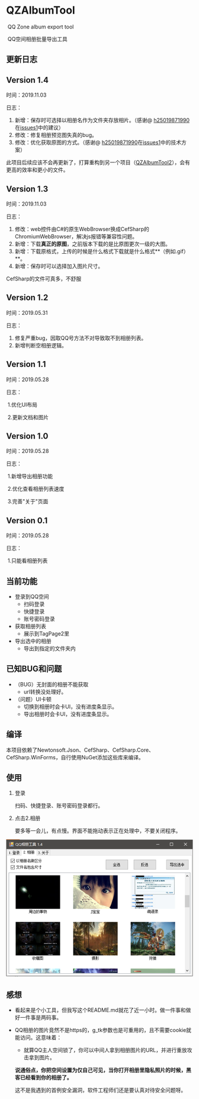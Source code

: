 # QZAlbumTool 

​	QQ Zone album export tool

​	QQ空间相册批量导出工具

## 更新日志



## Version 1.4

时间：2019.11.03

日志：

1. 新增：保存时可选择以相册名作为文件夹存放相片。（感谢@ [h25019871990](https://github.com/h25019871990)在[issues1]( https://github.com/kahotv/QZAlbumTool/issues/1 )中的建议）
2. 修改：修复相册预览图失真的bug。
3. 修改：优化获取原图的方式。（感谢@ [h25019871990](https://github.com/h25019871990)在[issues1]( https://github.com/kahotv/QZAlbumTool/issues/1 )中的技术方案）



此项目后续应该不会再更新了，打算重构到另一个项目（[QZAlbumTool2]( https://github.com/kahotv/QZAlbumTool2)），会有更高的效率和更小的文件。



## Version 1.3

时间：2019.11.03

日志：

1. 修改：web控件由C#的原生WebBrowser换成CefSharp的ChromiumWebBrowser，解决js报错等兼容性问题。
2. 新增：下载**真正的原图**，之前版本下载的是比原图更次一级的大图。
3. 新增：下载原格式，上传的时候是什么格式下载就是什么格式**（例如.gif）**。
4. 新增：保存时可以选择加入图片尺寸。



CefSharp的文件可真多，不舒服



## Version 1.2

时间：2019.05.31

日志：

1. 修复严重bug，因取QQ号方法不对导致取不到相册列表。
2. 新增判断空相册逻辑。


## Version 1.1

时间：2019.05.28

日志：

​	1.优化UI布局

​	2.更新文档和图片

## Version 1.0

时间：2019.05.28

日志：

​	1.新增导出相册功能

​	2.优化查看相册列表速度

​	3.完善"关于"页面

## Version 0.1

时间：2019.05.28

日志：

​	1.只能看相册列表

## 当前功能

- 登录到QQ空间
  - 扫码登录
  - 快捷登录
  - 账号密码登录
- 获取相册列表
  - 展示到TagPage2里
- 导出选中的相册
  - 导出到指定的文件夹内

## 已知BUG和问题

- （BUG）无封面的相册不能获取
  - url转换没处理好。
- （问题）UI卡顿
  - 切换到相册时会卡UI，没有进度条显示。
  - 导出相册时会卡UI，没有进度条显示。

## 编译

​	本项目依赖了Newtonsoft.Json、CefSharp、CefSharp.Core、CefSharp.WinForms，自行使用NuGet添加这些库来编译。

## 使用

1. 登录

   扫码、快捷登录、账号密码登录都行。

2. 点击2.相册

   要多等一会儿，有点慢。界面不能拖动表示正在处理中，不要关闭程序。

   

![](QZAlbum.png)



## 感想

- 看起来是个小工具，但我写这个README.md就花了近一小时。做一件事和做好一件事是两码事。

- QQ相册的图片竟然不是https的，g_tk参数也是可重用的，且不需要cookie就能访问。这意味着：

  - 就算QQ主人空间锁了，你可以中间人拿到相册图片的URL，并进行重放攻击拿到图片。

  **说通俗点，你把空间设置为仅自己可见，当你打开相册里隐私照片的时候，黑客已经看到你的相册了。**

  这不是我遇到的首例安全漏洞，软件工程师们还是要认真对待安全问题呀。

  
